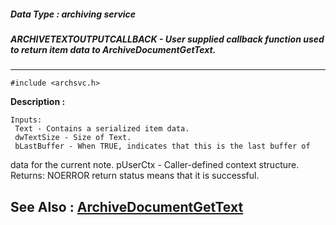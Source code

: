 ##### Data Type : archiving service
##### ARCHIVETEXTOUTPUTCALLBACK - User supplied callback function used to return item data to ArchiveDocumentGetText.
---
```
#include <archsvc.h>
```
**Description :**

	Inputs:
	 Text - Contains a serialized item data.
	 dwTextSize - Size of Text. 
	 bLastBuffer - When TRUE, indicates that this is the last buffer of 
data for the current note.
	 pUserCtx - Caller-defined context structure.  
	Returns:
	 NOERROR return status means that it is successful.

**See Also :**
[ArchiveDocumentGetText](/reference/Func/ArchiveDocumentGetText)
---
